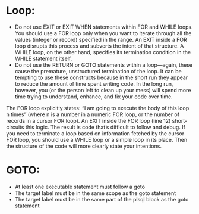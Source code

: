 # Loop:
- Do not use EXIT or EXIT WHEN statements within FOR and WHILE loops. You
should use a FOR loop only when you want to iterate through all the values (integer
or record) specified in the range. An EXIT inside a FOR loop disrupts this process
and subverts the intent of that structure. A WHILE loop, on the other hand, specifies
its termination condition in the WHILE statement itself.
- Do not use the RETURN or GOTO statements within a loop—again, these cause
the premature, unstructured termination of the loop. It can be tempting to use these
constructs because in the short run they appear to reduce the amount of time spent
writing code. In the long run, however, you (or the person left to clean up your
mess) will spend more time trying to understand, enhance, and fix your code over
time.

The FOR loop explicitly states: “I am going to execute the body of this loop n times”
(where n is a number in a numeric FOR loop, or the number of records in a cursor FOR
loop). An EXIT inside the FOR loop (line 12) short-circuits this logic. The result is code
that’s difficult to follow and debug.
If you need to terminate a loop based on information fetched by the cursor FOR loop,
you should use a WHILE loop or a simple loop in its place. Then the structure of the
code will more clearly state your intentions. 



# GOTO:
- At least one executable statement must follow a goto
- The target label must be in the same scope as the goto statement
- The target label must be in the same part of the plsql block as the goto statement